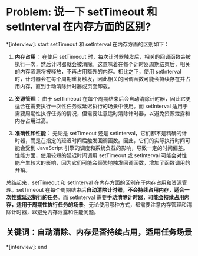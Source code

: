 # Problem: 说一下 setTimeout 和 setInterval 在内存方面的区别?

*[interview]: start
setTimeout 和 setInterval 在内存方面的区别如下：
1. **内存占用**： 在使用 setTimeout 时，每次计时器触发后，相关的回调函数会被执行一次，然后计时器就会被清除。这意味着在每个计时器周期结束后，相关的内存资源将被释放，不再占用额外的内存。相比之下，使用 setInterval 时，计时器会在每个周期重复触发，因此相关的回调函数可能会持续存在并占用内存，直到手动清除计时器或页面卸载。

2. **资源管理**： 由于 setTimeout 在每个周期结束后会自动清除计时器，因此它更适合在需要执行一次性任务或延迟执行的场景中使用。而 setInterval 适用于需要周期性执行任务的情况，但需要注意适时清除计时器，以避免资源泄露和内存占用过高。

3. **准确性和性能**： 无论是 setTimeout 还是 setInterval，它们都不是精确的计时器，而是在指定的延迟时间后触发回调函数。因此，它们的实际执行时间可能会受到 JavaScript 引擎的调度和系统负载的影响，导致一定的时间偏差。性能方面，使用较短的延迟时间调用 setTimeout 或 setInterval 可能会对性能产生较大的影响，因为它们可能会频繁地触发回调函数，增加了函数调用的开销。

总结起来，setTimeout 和 setInterval 在内存方面的区别在于内存占用和资源管理。setTimeout 在每个周期结束后**自动清除计时器，不会持续占用内存，适合一次性或延迟执行的任务**。而 setInterval 需要**手动清除计时器，可能会持续占用内存，适用于周期性执行任务的场景**。无论使用哪种方式，都需要注意内存管理和清除计时器，以避免内存泄露和性能问题。

## 关键词：自动清除、内存是否持续占用，适用任务场景
*[interview]: end

